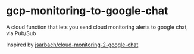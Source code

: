 # gcp-monitoring-to-google-chat
A cloud function that lets you send cloud monitoring alerts to google chat, via Pub/Sub

Inspired by [jsarbach/cloud-monitoring-2-google-chat](https://github.com/jsarbach/cloud-monitoring-2-google-chat)
